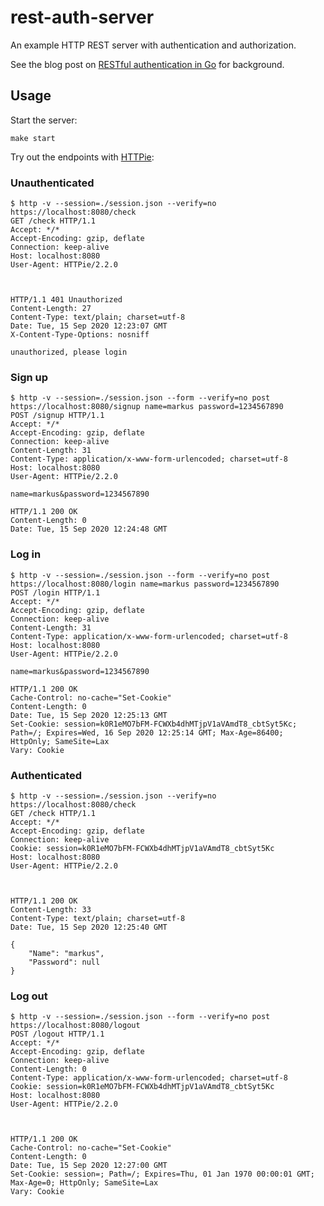 # rest-auth-server

An example HTTP REST server with authentication and authorization.

See the blog post on [RESTful authentication in Go](https://www.maragu.dk/blog/restful-authentication-in-go/) for background.

## Usage

Start the server:

```shell script
make start
```

Try out the endpoints with [HTTPie](https://httpie.org):

### Unauthenticated

```shell script
$ http -v --session=./session.json --verify=no https://localhost:8080/check
GET /check HTTP/1.1
Accept: */*
Accept-Encoding: gzip, deflate
Connection: keep-alive
Host: localhost:8080
User-Agent: HTTPie/2.2.0



HTTP/1.1 401 Unauthorized
Content-Length: 27
Content-Type: text/plain; charset=utf-8
Date: Tue, 15 Sep 2020 12:23:07 GMT
X-Content-Type-Options: nosniff

unauthorized, please login
```

### Sign up

```shell script
$ http -v --session=./session.json --form --verify=no post https://localhost:8080/signup name=markus password=1234567890
POST /signup HTTP/1.1
Accept: */*
Accept-Encoding: gzip, deflate
Connection: keep-alive
Content-Length: 31
Content-Type: application/x-www-form-urlencoded; charset=utf-8
Host: localhost:8080
User-Agent: HTTPie/2.2.0

name=markus&password=1234567890

HTTP/1.1 200 OK
Content-Length: 0
Date: Tue, 15 Sep 2020 12:24:48 GMT
```

### Log in

```shell script
$ http -v --session=./session.json --form --verify=no post https://localhost:8080/login name=markus password=1234567890
POST /login HTTP/1.1
Accept: */*
Accept-Encoding: gzip, deflate
Connection: keep-alive
Content-Length: 31
Content-Type: application/x-www-form-urlencoded; charset=utf-8
Host: localhost:8080
User-Agent: HTTPie/2.2.0

name=markus&password=1234567890

HTTP/1.1 200 OK
Cache-Control: no-cache="Set-Cookie"
Content-Length: 0
Date: Tue, 15 Sep 2020 12:25:13 GMT
Set-Cookie: session=k0R1eMO7bFM-FCWXb4dhMTjpV1aVAmdT8_cbtSyt5Kc; Path=/; Expires=Wed, 16 Sep 2020 12:25:14 GMT; Max-Age=86400; HttpOnly; SameSite=Lax
Vary: Cookie
```

### Authenticated

```shell script
$ http -v --session=./session.json --verify=no https://localhost:8080/check
GET /check HTTP/1.1
Accept: */*
Accept-Encoding: gzip, deflate
Connection: keep-alive
Cookie: session=k0R1eMO7bFM-FCWXb4dhMTjpV1aVAmdT8_cbtSyt5Kc
Host: localhost:8080
User-Agent: HTTPie/2.2.0



HTTP/1.1 200 OK
Content-Length: 33
Content-Type: text/plain; charset=utf-8
Date: Tue, 15 Sep 2020 12:25:40 GMT

{
    "Name": "markus",
    "Password": null
}
```

### Log out

```shell script
$ http -v --session=./session.json --form --verify=no post https://localhost:8080/logout
POST /logout HTTP/1.1
Accept: */*
Accept-Encoding: gzip, deflate
Connection: keep-alive
Content-Length: 0
Content-Type: application/x-www-form-urlencoded; charset=utf-8
Cookie: session=k0R1eMO7bFM-FCWXb4dhMTjpV1aVAmdT8_cbtSyt5Kc
Host: localhost:8080
User-Agent: HTTPie/2.2.0



HTTP/1.1 200 OK
Cache-Control: no-cache="Set-Cookie"
Content-Length: 0
Date: Tue, 15 Sep 2020 12:27:00 GMT
Set-Cookie: session=; Path=/; Expires=Thu, 01 Jan 1970 00:00:01 GMT; Max-Age=0; HttpOnly; SameSite=Lax
Vary: Cookie
```
